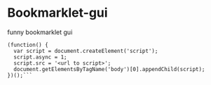 # Bookmarklet-gui
funny bookmarklet gui 


```just select and drag the code below to your bookmarks bar.
(function() {
  var script = document.createElement('script');
  script.async = 1;
  script.src = '<url to script>';
  document.getElementsByTagName('body')[0].appendChild(script);
})();```
